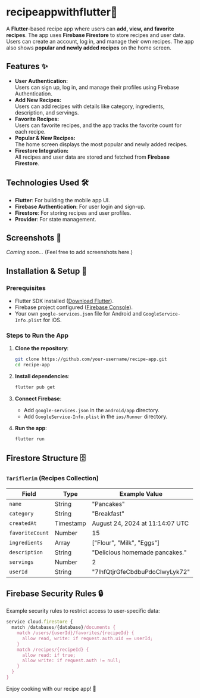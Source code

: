 # recipeappwithflutter🍲

A **Flutter**-based recipe app where users can **add, view, and favorite recipes**. The app uses **Firebase Firestore** to store recipes and user data. Users can create an account, log in, and manage their own recipes. The app also shows **popular and newly added recipes** on the home screen.

## Features ✨
- **User Authentication:**  
  Users can sign up, log in, and manage their profiles using Firebase Authentication.  
- **Add New Recipes:**  
  Users can add recipes with details like category, ingredients, description, and servings.
- **Favorite Recipes:**  
  Users can favorite recipes, and the app tracks the favorite count for each recipe.
- **Popular & New Recipes:**  
  The home screen displays the most popular and newly added recipes.
- **Firestore Integration:**  
  All recipes and user data are stored and fetched from **Firebase Firestore**.

## Technologies Used 🛠️
- **Flutter**: For building the mobile app UI.
- **Firebase Authentication**: For user login and sign-up.
- **Firestore**: For storing recipes and user profiles.
- **Provider**: For state management.

## Screenshots 📱
*Coming soon...* (Feel free to add screenshots here.)

## Installation & Setup 🚀

### Prerequisites
- Flutter SDK installed ([Download Flutter](https://flutter.dev/docs/get-started/install)).
- Firebase project configured ([Firebase Console](https://console.firebase.google.com/)).
- Your own `google-services.json` file for Android and `GoogleService-Info.plist` for iOS.

### Steps to Run the App
1. **Clone the repository**:
   ```bash
   git clone https://github.com/your-username/recipe-app.git
   cd recipe-app
   ```

2. **Install dependencies**:
   ```bash
   flutter pub get
   ```

3. **Connect Firebase**:
   - Add `google-services.json` in the `android/app` directory.
   - Add `GoogleService-Info.plist` in the `ios/Runner` directory.

4. **Run the app**:
   ```bash
   flutter run
   ```

## Firestore Structure 🗄️

### `Tariflerim` (Recipes Collection)
| Field        | Type       | Example Value                       |
|--------------|------------|-------------------------------------|
| `name`       | String     | "Pancakes"                         |
| `category`   | String     | "Breakfast"                        |
| `createdAt`  | Timestamp  | August 24, 2024 at 11:14:07 UTC    |
| `favoriteCount` | Number  | 15                                  |
| `ingredients` | Array     | ["Flour", "Milk", "Eggs"]          |
| `description` | String    | "Delicious homemade pancakes."     |
| `servings`    | Number    | 2                                   |
| `userId`      | String    | "7lhfQtjrGfeCbdbuPdoClwyLyk72"     |

## Firebase Security Rules 🔒
Example security rules to restrict access to user-specific data:

```javascript
service cloud.firestore {
  match /databases/{database}/documents {
    match /users/{userId}/favorites/{recipeId} {
      allow read, write: if request.auth.uid == userId;
    }
    match /recipes/{recipeId} {
      allow read: if true;
      allow write: if request.auth != null;
    }
  }
}
```


Enjoy cooking with our recipe app! 🍳
